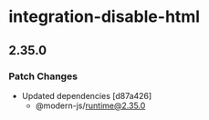 # integration-disable-html

## 2.35.0

### Patch Changes

- Updated dependencies [d87a426]
  - @modern-js/runtime@2.35.0
